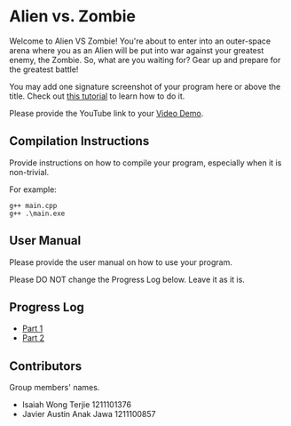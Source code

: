 # Alien vs. Zombie

Welcome to Alien VS Zombie! You're about to enter into an outer-space arena where you as an Alien will be put into war against your greatest enemy, the Zombie. So, what are you waiting for? Gear up and prepare for the greatest battle! 

You may add one signature screenshot of your program here or above the title. Check out [this tutorial](https://www.digitalocean.com/community/tutorials/markdown-markdown-images) to learn how to do it.

Please provide the YouTube link to your [Video Demo](https://youtube.com).

## Compilation Instructions

Provide instructions on how to compile your program, especially when it is non-trivial.

For example:

```
g++ main.cpp 
g++ .\main.exe
```

## User Manual

Please provide the user manual on how to use your program.

Please DO NOT change the Progress Log below. Leave it as it is.

## Progress Log

- [Part 1](PART1.md)
- [Part 2](PART2.md)

## Contributors

Group members' names. 

- Isaiah Wong Terjie 1211101376
- Javier Austin Anak Jawa 1211100857



